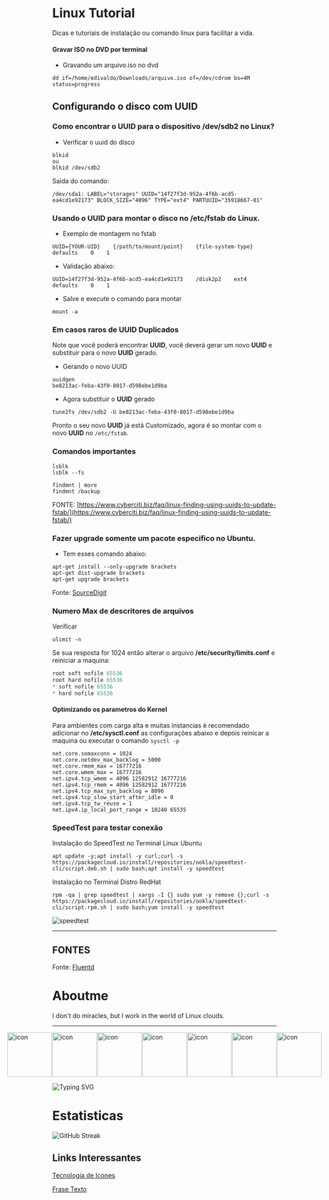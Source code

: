 # Linux Tutorial
Dicas e tutoriais de instalação ou comando linux para facilitar a vida.

#### Gravar ISO no DVD por terminal
 - Gravando um arquivo.iso no dvd
```shell
dd if=/home/edivaldo/Downloads/arquivo.iso of=/dev/cdrom bs=4M status=progress
```

## Configurando o disco com UUID
### Como encontrar o UUID para o dispositivo /dev/sdb2 no Linux?
 - Verificar o uuid do disco
```shell
blkid
ou
blkid /dev/sdb2
```
Saida do comando:
```shell
/dev/sda1: LABEL="storages" UUID="14f27f3d-952a-4f6b-acd5-ea4cd1e92173" BLOCK_SIZE="4096" TYPE="ext4" PARTUUID="35918667-01"
```
### Usando o UUID para montar o disco no /etc/fstab do Linux.
 - Exemplo de montagem no fstab
```shell
UUID={YOUR-UID}    {/path/to/mount/point}    {file-system-type}    defaults    0    1
```
 - Validação abaixo:
```shell
UUID=14f27f3d-952a-4f6b-acd5-ea4cd1e92173    /disk2p2    ext4    defaults    0    1
```
 - Salve e execute o comando para montar
```shell
mount -a
```
### Em casos raros de UUID Duplicados
Note que você poderá encontrar **UUID**, você deverá gerar um novo **UUID** e substituir para o novo **UUID** gerado.
 - Gerando o novo UUID
```shell
uuidgen
be8213ac-feba-43f0-8017-d598ebe1d9ba
```
 - Agora substituir o **UUID** gerado
```shell
tune2fs /dev/sdb2 -U be8213ac-feba-43f0-8017-d598ebe1d9ba
```
Pronto o seu novo **UUID** já está Customizado, agora é so montar com o novo **UUID** no `/etc/fstab`.
### Comandos importantes
```shell
lsblk
lsblk --fs
```
```shell
findmnt | more
findmnt /backup
```
FONTE: [https://www.cyberciti.biz/faq/linux-finding-using-uuids-to-update-fstab/](https://www.cyberciti.biz/faq/linux-finding-using-uuids-to-update-fstab/)

### Fazer upgrade somente um pacote especifico no Ubuntu.
 -  Tem esses comando abaixo:
```shell
apt-get install --only-upgrade brackets
apt-get dist-upgrade brackets
apt-get upgrade brackets
```
Fonte: [SourceDigit](https://sourcedigit.com/27287-how-to-update-only-one-package-in-ubuntu-linux/)

### Numero Max de descritores de arquivos
Verificar
```shell
ulimit -n
```
Se sua resposta for 1024 então alterar o arquivo **/etc/security/limits.conf** e reiniciar a maquina:
```c
root soft nofile 65536
root hard nofile 65536
* soft nofile 65536
* hard nofile 65536
```
#### Optimizando os parametros do Kernel
Para ambientes com carga alta e muitas instancias é recomendado adicionar no **/etc/sysctl.conf** as configurações abaixo e depois reinicar a maquina ou executar o comando `sysctl -p`
```shell
net.core.somaxconn = 1024
net.core.netdev_max_backlog = 5000
net.core.rmem_max = 16777216
net.core.wmem_max = 16777216
net.ipv4.tcp_wmem = 4096 12582912 16777216
net.ipv4.tcp_rmem = 4096 12582912 16777216
net.ipv4.tcp_max_syn_backlog = 8096
net.ipv4.tcp_slow_start_after_idle = 0
net.ipv4.tcp_tw_reuse = 1
net.ipv4.ip_local_port_range = 10240 65535
```
### SpeedTest para testar conexão
Instalação do SpeedTest no Terminal Linux Ubuntu
```shell
apt update -y;apt install -y curl;curl -s https://packagecloud.io/install/repositories/ookla/speedtest-cli/script.deb.sh | sudo bash;apt install -y speedtest
```
Instalação no Terminal Distro RedHat
```shell
rpm -qa | grep speedtest | xargs -I {} sudo yum -y remove {};curl -s https://packagecloud.io/install/repositories/ookla/speedtest-cli/script.rpm.sh | sudo bash;yum install -y speedtest
```
![speedtest](https://i.postimg.cc/FKYY9kLY/image.png)

---

## FONTES

Fonte: [Fluentd](https://docs.fluentd.org/v/0.12/articles/before-install)

# Aboutme
I don't do miracles, but I work in the world of Linux clouds.

---

<div style="display: flex; justify-content: center;">
    <img src="https://github.com/marwin1991/profile-technology-icons/assets/76662862/2481dc48-be6b-4ebb-9e8c-3b957efe69fa" alt="icon" width="100" style="width: 100px; height: 100px; margin-right: 1px; margin-bottom: 0px;" />
    <!-- <img src="xxxxxxxxxxxxxxxxxxxxx" alt="icon" width="100" style="width: 100px; height: 100px; margin-right: 0px; margin-bottom: 0px;" /> -->
    <img src="https://techstack-generator.vercel.app/docker-icon.svg" alt="icon" width="100" style="width: 100px; height: 100px; margin-right: 1px; margin-bottom: 0px;" />
    <img src="https://techstack-generator.vercel.app/kubernetes-icon.svg" alt="icon" width="100" style="width: 100px; height: 100px; margin-right: 1px; margin-bottom: 0px;" />
    <img src="https://techstack-generator.vercel.app/python-icon.svg" alt="icon" width="100" style="width: 100px; height: 100px; margin-right: 1px; margin-bottom: 0px;" />
    <img src="https://techstack-generator.vercel.app/github-icon.svg" alt="icon" width="100" style="width: 100px; height: 100px; margin-right: 1px; margin-bottom: 0px;" />
    <img src="https://techstack-generator.vercel.app/nginx-icon.svg" alt="icon" width="100" style="width: 100px; height: 100px; margin-right: 1px; margin-bottom: 0px;" />
    <!-- <img src="xxxxxxxxxxxxxxxxxxxxx" alt="icon" width="100" style="width: 100px; height: 100px; margin-right: 0px; margin-bottom: 0px;" /> -->
    <img src="https://upload.wikimedia.org/wikipedia/commons/c/c0/Devops-toolchain-es.svg" alt="icon" width="100" style="width: 100px; height: 100px; margin-right: 0px; margin-bottom: 0px;" />
</div>

<!-- # Ferramentas de Trabalho

<div align="center">
	<table>
		<tr>
			<td><code><img width="50" src="https://user-images.githubusercontent.com/25181517/192108372-f71d70ac-7ae6-4c0d-8395-51d8870c2ef0.png" alt="Git" title="Git"/></code></td>
			<td><code><img width="50" src="https://user-images.githubusercontent.com/25181517/192108374-8da61ba1-99ec-41d7-80b8-fb2f7c0a4948.png" alt="GitHub" title="GitHub"/></code></td>
			<td><code><img width="50" src="https://user-images.githubusercontent.com/25181517/192108376-c675d39b-90f6-4073-bde6-5a9291644657.png" alt="GitLab" title="GitLab"/></code></td>
			<td><code><img width="50" src="https://user-images.githubusercontent.com/25181517/192108891-d86b6220-e232-423a-bf5f-90903e6887c3.png" alt="Visual Studio Code" title="Visual Studio Code"/></code></td>
			<td><code><img width="50" src="https://user-images.githubusercontent.com/25181517/121401671-49102800-c959-11eb-9f6f-74d49a5e1774.png" alt="npm" title="npm"/></code></td>
			<td><code><img width="50" src="https://user-images.githubusercontent.com/25181517/183423507-c056a6f9-1ba8-4312-a350-19bcbc5a8697.png" alt="Python" title="Python"/></code></td>
			<td><code><img width="50" src="https://user-images.githubusercontent.com/25181517/117208740-bfb78400-adf5-11eb-97bb-09072b6bedfc.png" alt="PostgreSQL" title="PostgreSQL"/></code></td>
			<td><code><img width="50" src="https://user-images.githubusercontent.com/25181517/192158606-7c2ef6bd-6e04-47cf-b5bc-da2797cb5bda.png" alt="bash" title="bash"/></code></td>
		</tr>
		<tr>
			<td><code><img width="50" src="https://user-images.githubusercontent.com/25181517/117207330-263ba280-adf4-11eb-9b97-0ac5b40bc3be.png" alt="Docker" title="Docker"/></code></td>
			<td><code><img width="50" src="https://user-images.githubusercontent.com/25181517/182534006-037f08b5-8e7b-4e5f-96b6-5d2a5558fa85.png" alt="Kubernetes" title="Kubernetes"/></code></td>
			<td><code><img width="50" src="https://user-images.githubusercontent.com/25181517/183868728-b2e11072-00a5-47e2-8a4e-4ebbb2b8c554.png" alt="CI/CD" title="CI/CD"/></code></td>
			<td><code><img width="50" src="https://user-images.githubusercontent.com/25181517/182534075-4962068b-4407-46c2-ac67-ddcb86af30cc.png" alt="Grafana" title="Grafana"/></code></td>
			<td><code><img width="50" src="https://user-images.githubusercontent.com/25181517/190230082-55409fe9-d5a2-4f3d-bdba-0f0946190e67.png" alt="Loki" title="Loki"/></code></td>
			<td><code><img width="50" src="https://user-images.githubusercontent.com/25181517/182534182-c510199a-7a4d-4084-96e3-e3db2251bbce.png" alt="Prometheus" title="Prometheus"/></code></td>
			<td><code><img width="50" src="https://user-images.githubusercontent.com/25181517/183345124-0948a5e0-5326-495f-824f-b99d3aee5467.png" alt="Vault" title="Vault"/></code></td>
			<td><code><img width="50" src="https://user-images.githubusercontent.com/25181517/183345125-9a7cd2e6-6ad6-436f-8490-44c903bef84c.png" alt="Nginx" title="Nginx"/></code></td>
		</tr>
		<tr>
			<td><code><img width="50" src="https://github.com/marwin1991/profile-technology-icons/assets/76662862/2481dc48-be6b-4ebb-9e8c-3b957efe69fa" alt="Linux" title="Linux"/></code></td>
		</tr>
	</table>
</div> -->

![Typing SVG](https://readme-typing-svg.demolab.com?font=Roboto&pause=1000&color=2902FF&width=435&lines=Kelsey+Santos;Let+me+be+a+better+for+me;Let+me+be+a+better+for+you)

# Estatisticas
![GitHub Streak](https://streak-stats.demolab.com?user=kelseysantos&locale=pt_BR&date_format=j%20M%5B%20Y%5D&exclude_days=Sun%2CSat)

## Links Interessantes

[Tecnologia de Icones](https://marwin1991.github.io/profile-technology-icons/)

[Frase Texto](https://readme-typing-svg.demolab.com/)